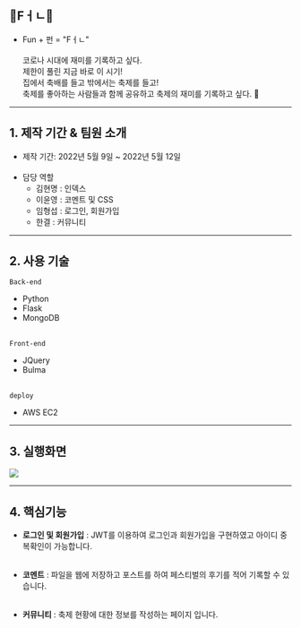 ## 🎊Fㅓㄴ🎊
- Fun + 펀 = "Fㅓㄴ" <br/><br/>
코로나 시대에 재미를 기록하고 싶다. <br>
제한이 풀린 지금 바로 이 시기!<br>
집에서 축배를 들고 밖에서는 축제를 들고!<br>
축제를 좋아하는 사람들과 함께 공유하고 축제의 재미를 기록하고 싶다. 📸 <br>
---
## 1. 제작 기간 & 팀원 소개
- 제작 기간: 2022년 5월 9일 ~ 2022년 5월 12일 <br/><br/>
- 담당 역할
  + 김현명 : 인덱스
  + 이윤영 : 코멘트 및 CSS
  + 임형섭 : 로그인, 회원가입
  + 한결 : 커뮤니티
---
## 2. 사용 기술 <br/>
`Back-end`
- Python
- Flask
- MongoDB <br/><br/>

`Front-end`
- JQuery
- Bulma <br/><br/>

`deploy` 
- AWS EC2 
---
## 3. 실행화면
<img src="https://user-images.githubusercontent.com/102935156/168025626-3620f704-a65e-4a70-9c01-6a9bf0cfffa0.PNG">

--- 
## 4. 핵심기능
+ **로그인 및 회원가입** : JWT를 이용하여 로그인과 회원가입을 구현하였고 아이디 중복확인이 가능합니다. <br/><br/>  

+ **코멘트**
  : 파일을 웹에 저장하고 포스트를 하여 페스티벌의 후기를 적어 기록할 수 있습니다. <br/><br/>
  
+ **커뮤니티** : 축제 현황에 대한 정보를 작성하는 페이지 입니다. 
